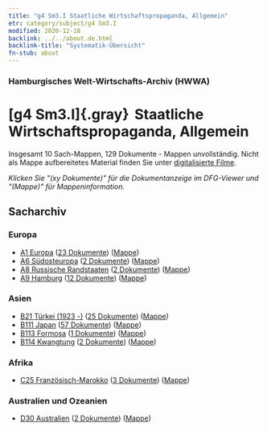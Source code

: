 ```yaml
---
title: "g4 Sm3.I Staatliche Wirtschaftspropaganda, Allgemein"
etr: category/subject/g4 Sm3.I
modified: 2020-12-18
backlink: ../../about.de.html
backlink-title: "Systematik-Übersicht"
fn-stub: about
---
```


### Hamburgisches Welt-Wirtschafts-Archiv (HWWA)
# [g4 Sm3.I]{.gray}&#8201; Staatliche Wirtschaftspropaganda, Allgemein&#160; 




Insgesamt 10 Sach-Mappen, 129 Dokumente - Mappen unvollständig.
Nicht als Mappe aufbereitetes Material finden Sie unter [digitalisierte Filme](/film/h1_sh).

_Klicken Sie "(xy Dokumente)" für die Dokumentanzeige im DFG-Viewer und "(Mappe)" für Mappeninformation._

## Sacharchiv




### Europa

- [A1 Europa](../../../geo/about.de.html#A1) (<a href="https://dfg-viewer.de/show/?tx_dlf[id]=https://pm20.zbw.eu/mets/sh/1408xx/140892/1444xx/144482/public.mets.de.xml" target="_blank">23 Dokumente</a>) ([Mappe](http://purl.org/pressemappe20/folder/sh/140892,144482))
- [A6 Südosteuropa](../../../geo/about.de.html#A6) (<a href="https://dfg-viewer.de/show/?tx_dlf[id]=https://pm20.zbw.eu/mets/sh/1409xx/140900/1444xx/144482/public.mets.de.xml" target="_blank">2 Dokumente</a>) ([Mappe](http://purl.org/pressemappe20/folder/sh/140900,144482))
- [A8 Russische Randstaaten](../../../geo/about.de.html#A8) (<a href="https://dfg-viewer.de/show/?tx_dlf[id]=https://pm20.zbw.eu/mets/sh/1409xx/140904/1444xx/144482/public.mets.de.xml" target="_blank">2 Dokumente</a>) ([Mappe](http://purl.org/pressemappe20/folder/sh/140904,144482))
- [A9 Hamburg](../../../geo/about.de.html#A9) (<a href="https://dfg-viewer.de/show/?tx_dlf[id]=https://pm20.zbw.eu/mets/sh/1409xx/140905/1444xx/144482/public.mets.de.xml" target="_blank">12 Dokumente</a>) ([Mappe](http://purl.org/pressemappe20/folder/sh/140905,144482))

### Asien

- [B21 Türkei (1923 -)](../../../geo/about.de.html#B21) (<a href="https://dfg-viewer.de/show/?tx_dlf[id]=https://pm20.zbw.eu/mets/sh/1411xx/141111/1444xx/144482/public.mets.de.xml" target="_blank">25 Dokumente</a>) ([Mappe](http://purl.org/pressemappe20/folder/sh/141111,144482))
- [B111 Japan](../../../geo/about.de.html#B111) (<a href="https://dfg-viewer.de/show/?tx_dlf[id]=https://pm20.zbw.eu/mets/sh/1412xx/141272/1444xx/144482/public.mets.de.xml" target="_blank">57 Dokumente</a>) ([Mappe](http://purl.org/pressemappe20/folder/sh/141272,144482))
- [B113 Formosa](../../../geo/about.de.html#B113) (<a href="https://dfg-viewer.de/show/?tx_dlf[id]=https://pm20.zbw.eu/mets/sh/1412xx/141274/1444xx/144482/public.mets.de.xml" target="_blank">1 Dokumente</a>) ([Mappe](http://purl.org/pressemappe20/folder/sh/141274,144482))
- [B114 Kwangtung](../../../geo/about.de.html#B114) (<a href="https://dfg-viewer.de/show/?tx_dlf[id]=https://pm20.zbw.eu/mets/sh/1412xx/141275/1444xx/144482/public.mets.de.xml" target="_blank">2 Dokumente</a>) ([Mappe](http://purl.org/pressemappe20/folder/sh/141275,144482))

### Afrika

- [C25 Französisch-Marokko](../../../geo/about.de.html#C25) (<a href="https://dfg-viewer.de/show/?tx_dlf[id]=https://pm20.zbw.eu/mets/sh/1413xx/141358/1444xx/144482/public.mets.de.xml" target="_blank">3 Dokumente</a>) ([Mappe](http://purl.org/pressemappe20/folder/sh/141358,144482))

### Australien und Ozeanien

- [D30 Australien](../../../geo/about.de.html#D30) (<a href="https://dfg-viewer.de/show/?tx_dlf[id]=https://pm20.zbw.eu/mets/sh/1416xx/141621/1444xx/144482/public.mets.de.xml" target="_blank">2 Dokumente</a>) ([Mappe](http://purl.org/pressemappe20/folder/sh/141621,144482))


